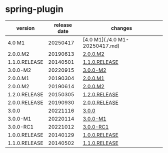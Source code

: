 # spring-plugin	


|version|release date|changes|
|---|---|---|
|4.0 M1|20250417|[4.0 M1](./4.0 M1-20250417.md)|
|2.0.0.M2|20190613|[2.0.0.M2](./2.0.0.M2-20190613.md)|
|1.1.0.RELEASE|20140501|[1.1.0.RELEASE](./1.1.0.RELEASE-20140501.md)|
|3.0.0-M2|20220915|[3.0.0-M2](./3.0.0-M2-20220915.md)|
|2.0.0.M1|20190304|[2.0.0.M1](./2.0.0.M1-20190304.md)|
|2.0.0.M2|20190614|[2.0.0.M2](./2.0.0.M2-20190614.md)|
|1.2.0.RELEASE|20150305|[1.2.0.RELEASE](./1.2.0.RELEASE-20150305.md)|
|2.0.0.RELEASE|20190930|[2.0.0.RELEASE](./2.0.0.RELEASE-20190930.md)|
|3.0.0|20221116|[3.0.0](./3.0.0-20221116.md)|
|3.0.0-M1|20220114|[3.0.0-M1](./3.0.0-M1-20220114.md)|
|3.0.0-RC1|20221012|[3.0.0-RC1](./3.0.0-RC1-20221012.md)|
|1.0.0.RELEASE|20140129|[1.0.0.RELEASE](./1.0.0.RELEASE-20140129.md)|
|1.1.0.RELEASE|20140502|[1.1.0.RELEASE](./1.1.0.RELEASE-20140502.md)|

